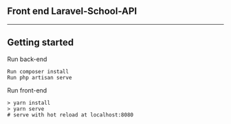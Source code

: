 ## Front end Laravel-School-API ##
----

## Getting started

Run back-end
```Download the project https://github.com/MarkusLima/Laravel-School-API
Run composer install
Run php artisan serve
```

Run front-end
```Download the project
> yarn install
> yarn serve
# serve with hot reload at localhost:8080
```




